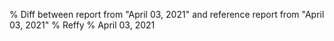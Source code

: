 % Diff between report from "April 03, 2021" and reference report from "April 03, 2021"
% Reffy
% April 03, 2021

